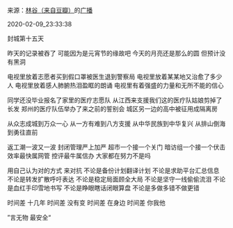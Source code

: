 来源：[林谷（来自豆瓣）](https://www.douban.com/people/115816477/)的[广播](https://www.douban.com/people/115816477/status/2801071015/)


2020-02-09_23:33:38


封城第十五天

昨天的记录被吞了
可能因为是元宵节的缘故吧
今天的月亮还是那么的圆
但预计没有黑洞

电视里放着志愿者买到假口罩被医生退到警察局
电视里放着某某地又治愈了多少人
电视里放着感人肺腑热泪盈眶的朗诵
电视里有着强盛的力量和无所不能的信心

同学还没毕业报名了家里的医疗志愿队
从江西来支援我们这的医疗队姑娘剪掉了长发
郑州的医疗队伍举办了来之前的誓别会
城区另一边的高中被征用成隔离房

从众志成城到万众一心
从一方有难到八方支援
从中华民族到中华复兴
从排山倒海到勇往直前

返工潮一波又一波
封闭管理严上加严
超市一个接一个关门
暗访组一个接一个伏击
效率最快属网管
控评最牛属信办
大家都在努力不是吗

用自己认为对的方式
来对抗
不论是备份计划翻译计划
不论是求助平台汇总信息
不论是转发扩散呼吁表达
不论是稳定局面顾全大局
不论是坚守一线偷偷流泪
不论是血红手印雪地书写
不论是睁眼瞎话闭眼算盘
不论是多做多错不做更错

时间差
十几年
时间差
没有变
时间差
在身边
时间差
你我他

”言无物 最安全“
